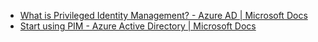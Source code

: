 - [What is Privileged Identity Management? - Azure AD | Microsoft Docs](https://docs.microsoft.com/en-us/azure/active-directory/privileged-identity-management/pim-configure)
- [Start using PIM - Azure Active Directory | Microsoft Docs](https://docs.microsoft.com/en-us/azure/active-directory/privileged-identity-management/pim-getting-started)
